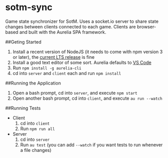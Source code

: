 # sotm-sync
Game state synchronizer for SotM. Uses a socket.io server to share state changes between clients connected to each game. Clients are browser-based and built with the Aurelia SPA framework.

##Geting Started
1. Install a recent version of NodeJS (it needs to come with npm version 3 or later), the [current LTS release](https://nodejs.org/en/) is fine
1. Install a good text editor of some sort. Aurelia defaults to [VS Code](https://code.visualstudio.com/)
1. Run `npm install -g aurelia-cli`
1. cd into `server` and `client` each and run `npm install`

##Running the Application
1. Open a bash prompt, cd into `server`, and execute `npm start`
1. Open another bash prompt, cd into `client`, and execute `au run --watch`

##Running Tests
- Client
	1. cd into `client`
	1. Run `npm run all`
- Server
	1. cd into `server`
	1. Run `au test` (you can add `--watch` if you want tests to run whenever a file changes)
